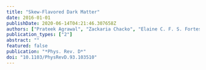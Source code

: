 ```yaml
---
title: "Skew-Flavored Dark Matter"
date: 2016-01-01
publishDate: 2020-06-14T04:21:46.307658Z
authors: ["Prateek Agrawal", "Zackaria Chacko", "Elaine C. F. S. Fortes", "Can Kilic"]
publication_types: ["2"]
abstract: ""
featured: false
publication: "*Phys. Rev. D*"
doi: "10.1103/PhysRevD.93.103510"
---
```



